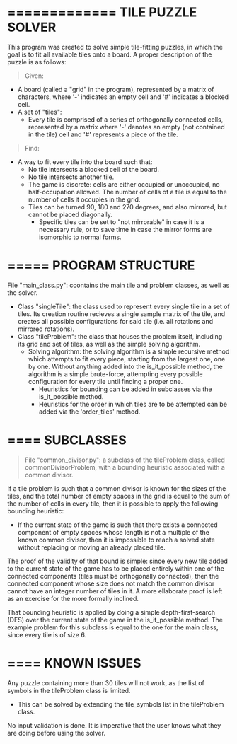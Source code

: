 =============
TILE PUZZLE SOLVER
=============

This program was created to solve simple tile-fitting puzzles, in which the goal is to fit all available tiles onto a board. A proper description of the puzzle is as follows:

> Given:
- A board (called a "grid" in the program), represented by a matrix of characters, where '-' indicates an empty cell and '#' indicates a blocked cell.
- A set of "tiles":
  - Every tile is comprised of a series of orthogonally connected cells, represented by a matrix where '-' denotes an empty (not contained in the tile) cell and '#' represents a piece of the tile.
> Find:
  - A way to fit every tile into the board such that:
    - No tile intersects a blocked cell of the board.
    - No tile intersects another tile.
    - The game is discrete: cells are either occupied or unoccupied, no half-occupation allowed. The number of cells of a tile is equal to the number of cells it occupies in the grid.
    - Tiles can be turned 90, 180 and 270 degrees, and also mirrored, but cannot be placed diagonally.
      - Specific tiles can be set to "not mirrorable" in case it is a necessary rule, or to save time in case the mirror forms are isomorphic to normal forms.

=====
PROGRAM STRUCTURE
=====

File "main_class.py": ccontains the main tile and problem classes, as well as the solver.

- Class "singleTile": the class used to represent every single tile in a set of tiles. Its creation routine recieves a single sample matrix of the tile, and creates all possible configurations for said tile (i.e. all rotations and mirrored rotations).
- Class "tileProblem": the class that houses the problem itself, including its grid and set of tiles, as well as the simple solving algorithm.
  - Solving algorithm: the solving algorithm is a simple recursive method which attempts to fit every piece, starting from the largest one, one by one. Without anything added into the is_it_possible method, the algorithm is a simple brute-force, attempting every possible configuration for every tile until finding a proper one. 
    - Heuristics for bounding can be added in subclasses via the is_it_possible method.
    - Heuristics for the order in which tiles are to be attempted can be added via the 'order_tiles' method.

====
SUBCLASSES
====

> File "common_divisor.py": a subclass of the tileProblem class, called commonDivisorProblem, with a bounding heuristic associated with a common divisor.

If a tile problem is such that a common divisor is known for the sizes of the tiles, and the total number of empty spaces in the grid is equal to the sum of the number of cells in every tile, then it is possible to apply the following bounding heuristic:
- If the current state of the game is such that there exists a connected component of empty spaces whose length is not a multiple of the known common divisor, then it is impossible to reach a solved state without replacing or moving an already placed tile.

The proof of the validity of that bound is simple: since every new tile added to the current state of the game has to be placed entirely within one of the connected components (tiles must be orthogonally connected), then the connected component whose size does not match the common divisor cannot have an integer number of tiles in it. A more ellaborate proof is left as an exercise for the more formally inclined.

That bounding heuristic is applied by doing a simple depth-first-search (DFS) over the current state of the game in the is_it_possible method. The example problem for this subclass is equal to the one for the main class, since every tile is of size 6.

====
KNOWN ISSUES
====

Any puzzle containing more than 30 tiles will not work, as the list of symbols in the tileProblem class is limited.
- This can be solved by extending the tile_symbols list in the tileProblem class.

No input validation is done. It is imperative that the user knows what they are doing before using the solver.
